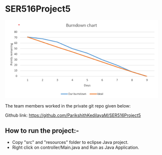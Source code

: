 # SER516Project5
![burndown](burndown.png)

The team members worked in the private git repo given below:<br />

Github link: https://github.com/ParikshithKedilayaM/SER516Project5

## How to run the project:-
 * Copy "src" and "resources" folder to eclipse Java project. 
 * Right click on controller/Main.java and Run as Java Application.
  
